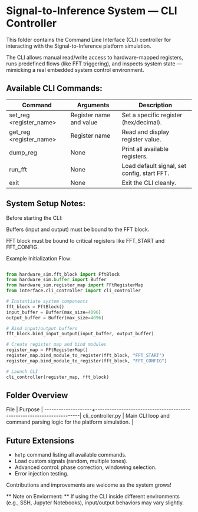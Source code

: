 # Signal-to-Inference System — CLI Controller
This folder contains the Command Line Interface (CLI) controller for interacting with the Signal-to-Inference platform simulation.

The CLI allows manual read/write access to hardware-mapped registers, runs predefined flows (like FFT triggering), and inspects system state — mimicking a real embedded system control environment.

## Available CLI Commands:

| Command                         | Arguments                      | Description                                 |
|---------------------------------|--------------------------------|---------------------------------------------|
| set_reg <register_name> <value> | Register name and value        | Set a specific register (hex/decimal).      |
| get_reg <register_name>         | Register name                  | Read and display register value.            |
| dump_reg                        | None                           | Print all available registers.              |
| run_fft                         | None                           | Load default signal, set config, start FFT. |
| exit                            | None                           | Exit the CLI cleanly.                       |


## System Setup Notes:

Before starting the CLI:

Buffers (input and output) must be bound to the FFT block.

FFT block must be bound to critical registers like FFT_START and FFT_CONFIG.

Example Initialization Flow:

```python

from hardware_sim.fft_block import FftBlock
from hardware_sim.buffer import Buffer
from hardware_sim.register_map import FFtRegisterMap
from interface.cli_controller import cli_controller

# Instantiate system components
fft_block = FftBlock()
input_buffer = Buffer(max_size=4096)
output_buffer = Buffer(max_size=4096)

# Bind input/output buffers
fft_block.bind_input_output(input_buffer, output_buffer)

# Create register map and bind modules
register_map = FFtRegisterMap()
register_map.bind_module_to_register(fft_block, "FFT_START")
register_map.bind_module_to_register(fft_block, "FFT_CONFIG")

# Launch CLI
cli_controller(register_map, fft_block)

```

## Folder Overview

File                | Purpose                                                               |
--------------------+-----------------------------------------------------------------------|
cli_controller.py   | Main CLI loop and command parsing logic for the platform simulation.  |

## Future Extensions

- `help` command listing all available commands.
- Load custom signals (random, multiple tones).
- Advanced control: phase correction, windowing selection.
- Error injection testing.

Contributions and improvements are welcome as the system grows!

** Note on Enviorment: **
If using the CLI inside different environments (e.g., SSH, Jupyter Notebooks), input/output behaviors may vary slightly.